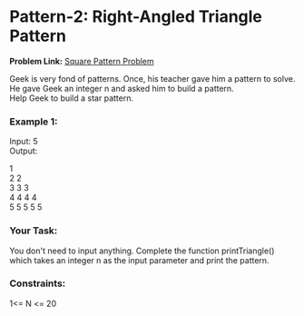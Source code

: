 # Pattern-2: Right-Angled Triangle Pattern
**Problem Link:** [Square Pattern Problem](https://practice.geeksforgeeks.org/problems/right-triangle/1)

Geek is very fond of patterns. Once, his teacher gave him a pattern to solve. He gave Geek an integer n and asked him to build a pattern.  
Help Geek to build a star pattern.

### Example 1:
Input: 5  
Output:
<p>
  1<br/>
  2 2<br/>
  3 3 3<br/>
  4 4 4 4<br/>
  5 5 5 5 5<br/>
</p>

### Your Task:
You don't need to input anything. Complete the function printTriangle() which takes  an integer n  as the input parameter and print the pattern.

### Constraints:
1<= N <= 20